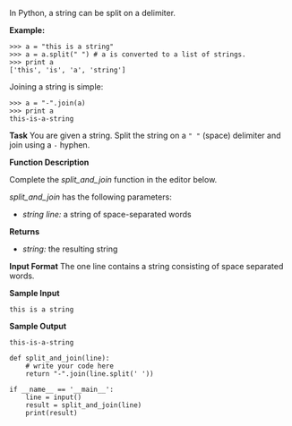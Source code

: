 In Python, a string can be split on a delimiter.

**Example:**

```
>>> a = "this is a string"
>>> a = a.split(" ") # a is converted to a list of strings.
>>> print a
['this', 'is', 'a', 'string']

```

Joining a string is simple:

```
>>> a = "-".join(a)
>>> print a
this-is-a-string

```

**Task**
You are given a string. Split the string on a `" "` (space) delimiter and join using a `-` hyphen.

**Function Description**

Complete the *split\_and\_join* function in the editor below.

*split\_and\_join* has the following parameters:

*   *string line:* a string of space-separated words

**Returns**

*   *string:* the resulting string

**Input Format**
The one line contains a string consisting of space separated words.

**Sample Input**

```
this is a string

```

**Sample Output**

```
this-is-a-string
```

```
def split_and_join(line):
    # write your code here
    return "-".join(line.split(' '))

if __name__ == '__main__':
    line = input()
    result = split_and_join(line)
    print(result)
```
